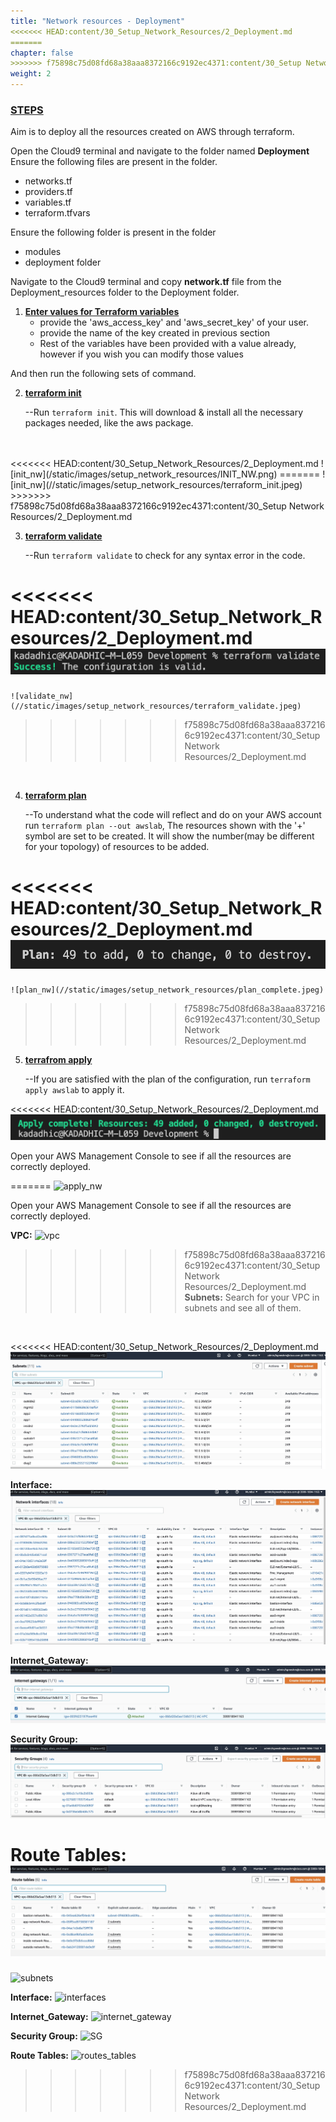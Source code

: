```yaml
---
title: "Network resources - Deployment"
<<<<<<< HEAD:content/30_Setup_Network_Resources/2_Deployment.md
=======
chapter: false
>>>>>>> f75898c75d08fd68a38aaa8372166c9192ec4371:content/30_Setup Network Resources/2_Deployment.md
weight: 2
---
```


### <ins>**STEPS**</ins>
Aim is to deploy all the resources created on AWS through terraform. 

Open the Cloud9 terminal and navigate to the folder named **Deployment**
Ensure the following files are present in the folder.

- networks.tf
- providers.tf
- variables.tf
- terraform.tfvars

Ensure the following folder is present in the folder
- modules
- deployment folder

Navigate to the Cloud9 terminal and copy **network.tf** file from the Deployment_resources folder to the Deployment folder.

1. **<ins>Enter values for Terraform variables</ins>**
   - provide the 'aws_access_key' and 'aws_secret_key' of your user.
   - provide the name of the key created in previous section
   - Rest of the variables have been provided with a value already, however if you wish you can modify those values

And then run the following sets of command.

2. **<ins>terraform init</ins>**

   --Run ```terraform init```. 
   This will download & install all the necessary packages needed, like the aws package. 
<br>  
<br>
<<<<<<< HEAD:content/30_Setup_Network_Resources/2_Deployment.md
   ![init_nw](/static/images/setup_network_resources/INIT_NW.png)
=======
   ![init_nw](//static/images/setup_network_resources/terraform_init.jpeg)
>>>>>>> f75898c75d08fd68a38aaa8372166c9192ec4371:content/30_Setup Network Resources/2_Deployment.md
<br> 

3. **<ins>terraform validate</ins>**

    --Run ```terraform validate``` to check for any syntax error in the code.

<<<<<<< HEAD:content/30_Setup_Network_Resources/2_Deployment.md
    ![validate_nw](/static/images/setup_network_resources/VALIDATE_NW.png)  
=======
    ![validate_nw](//static/images/setup_network_resources/terraform_validate.jpeg)  
>>>>>>> f75898c75d08fd68a38aaa8372166c9192ec4371:content/30_Setup Network Resources/2_Deployment.md
  <br>  

4. **<ins>terraform plan</ins>**

    --To understand what the code will reflect and do on your AWS account run ```terraform plan --out awslab```, The resources shown with the '+' symbol are set to be created. It will show the number(may be different for your topology) of resources to be added.

<<<<<<< HEAD:content/30_Setup_Network_Resources/2_Deployment.md
    ![plan_nw](/static/images/setup_network_resources/PLAN_NW.png)
=======
    ![plan_nw](//static/images/setup_network_resources/plan_complete.jpeg)
>>>>>>> f75898c75d08fd68a38aaa8372166c9192ec4371:content/30_Setup Network Resources/2_Deployment.md

5. **<ins>terrafrom apply</ins>**

    --If you are satisfied with the plan of the configuration, run ```terraform apply awslab``` to apply it.

<<<<<<< HEAD:content/30_Setup_Network_Resources/2_Deployment.md
    ![apply_nw](/static/images/setup_network_resources/APPLY_NW.png)

Open your AWS Management Console to see if all the resources are correctly deployed. 

=======
    ![apply_nw](//static/images/setup_network_resources/apply_complete.jpeg)

Open your AWS Management Console to see if all the resources are correctly deployed. 

**VPC:** 
![vpc](//static/images/setup_network_resources/vpc.jpeg)
<br> 

>>>>>>> f75898c75d08fd68a38aaa8372166c9192ec4371:content/30_Setup Network Resources/2_Deployment.md
**Subnets:** 
Search for your VPC in subnets and see all of them.
<br>
 

<<<<<<< HEAD:content/30_Setup_Network_Resources/2_Deployment.md
![subnets](/static/images/setup_network_resources/subnets.jpeg)

**Interface:** 
![interfaces](/static/images/setup_network_resources/network_interfaces.jpeg)

**Internet_Gateway:**
 ![internet_gateway](/static/images/setup_network_resources/igw.jpeg)
 
**Security Group:**
![SG](/static/Images/setup_network_resources/security_groups.jpeg)

**Route Tables:** 
![routes_tables](/static/images/setup_network_resources/routetables.jpeg)
=======
![subnets](//static/images/setup_network_resources/subnets.jpeg)

**Interface:** 
![interfaces](//static/images/setup_network_resources/network_interfaces.jpeg)

**Internet_Gateway:**
 ![internet_gateway](//static/images/setup_network_resources/igw.jpeg)
 
**Security Group:**
![SG](//static/images/setup_network_resources/security_groups.jpeg)

**Route Tables:** 
![routes_tables](//static/images/setup_network_resources/routetables.jpeg)
>>>>>>> f75898c75d08fd68a38aaa8372166c9192ec4371:content/30_Setup Network Resources/2_Deployment.md

